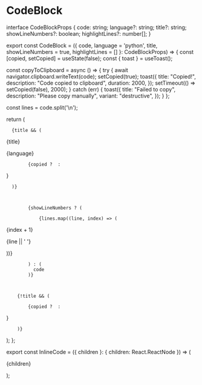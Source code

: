 # CodeBlock

interface CodeBlockProps {
  code: string;
  language?: string;
  title?: string;
  showLineNumbers?: boolean;
  highlightLines?: number[];
}

export const CodeBlock = ({ 
  code, 
  language = 'python', 
  title, 
  showLineNumbers = true,
  highlightLines = []
}: CodeBlockProps) => {
  const [copied, setCopied] = useState(false);
  const { toast } = useToast();

  const copyToClipboard = async () => {
    try {
      await navigator.clipboard.writeText(code);
      setCopied(true);
      toast({
        title: "Copied!",
        description: "Code copied to clipboard",
        duration: 2000,
      });
      setTimeout(() => setCopied(false), 2000);
    } catch (err) {
      toast({
        title: "Failed to copy",
        description: "Please copy manually",
        variant: "destructive",
      });
    }
  };

  const lines = code.split('\n');

  return (
    
      {title && (
        
          
            
{title}

            
{language}

          
          
            {copied ?  : 
}

        
      )}
      
        
          
            {showLineNumbers ? (
              
                {lines.map((line, index) => (
                  
                    
{index + 1}

                    
{line || ' '}

                  
))}

            ) : (
              code
            )}
          


        {!title && (
          
            {copied ?  : 
}

        )}
      


  );
};

export const InlineCode = ({ children }: { children: React.ReactNode }) => (
  
{children}

);
